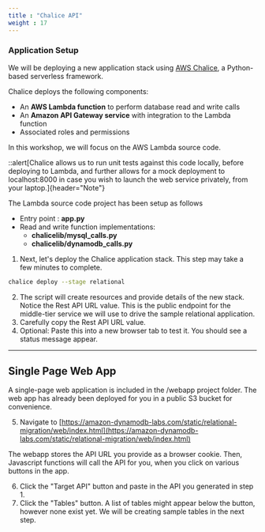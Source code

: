 ```yaml
---
title : "Chalice API"
weight : 17
---
```


### Application Setup

We will be deploying a new application stack using [AWS Chalice](https://github.com/aws/chalice),
a Python-based serverless framework. 

Chalice deploys the following components:

* An **AWS Lambda function** to perform database read and write calls
* An **Amazon API Gateway service** with integration to the Lambda function
* Associated roles and permissions

In this workshop, we will focus on the AWS Lambda source code.

::alert[Chalice allows us to run unit tests against this code locally, before deploying to Lambda, and further allows for a mock deployment to localhost:8000 in case you wish to launch the web service privately, from your laptop.]{header="Note"}

The Lambda source code project has been setup as follows
* Entry point : **app.py** 
* Read and write function implementations: 
  * **chalicelib/mysql_calls.py**
  * **chalicelib/dynamodb_calls.py**


1. Next, let's deploy the Chalice application stack. This step may take a few minutes to complete. 

```bash
chalice deploy --stage relational
```

2. The script will create resources and provide details of the new stack. Notice the Rest API URL value.
   This is the public endpoint for the middle-tier service we will use to drive the
   sample relational application.
3. Carefully copy the Rest API URL value.
4. Optional: Paste this into a new browser tab to test it. You should see a status message appear.

---

## Single Page Web App
A single-page web application is included in the /webapp project folder.
The web app has already been deployed for you in a public S3 bucket for convenience. 

5. Navigate to [https://amazon-dynamodb-labs.com/static/relational-migration/web/index.html](https://amazon-dynamodb-labs.com/static/relational-migration/web/index.html)

The webapp stores the API URL you provide as a browser cookie.
    Then, Javascript functions will call the API for you, when you click on
    various buttons in the app.

6. Click the "Target API" button and paste in the API you generated in step 1.
7. Click the "Tables" button. A list of tables might appear below the button, however none exist yet.
    We will be creating sample tables in the next step. 





